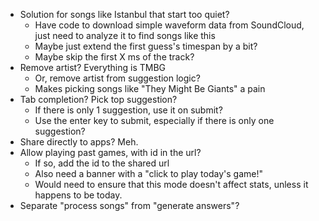 * Solution for songs like Istanbul that start too quiet?
    * Have code to download simple waveform data from SoundCloud, just need to analyze it to find songs like this
    * Maybe just extend the first guess's timespan by a bit?
    * Maybe skip the first X ms of the track?
* Remove artist? Everything is TMBG
    * Or, remove artist from suggestion logic?
    * Makes picking songs like "They Might Be Giants" a pain
* Tab completion? Pick top suggestion?
    * If there is only 1 suggestion, use it on submit?
    * Use the enter key to submit, especially if there is only one suggestion?
* Share directly to apps? Meh.
* Allow playing past games, with id in the url?
    * If so, add the id to the shared url
    * Also need a banner with a "click to play today's game!"
    * Would need to ensure that this mode doesn't affect stats, unless it happens to be today.
* Separate "process songs" from "generate answers"?